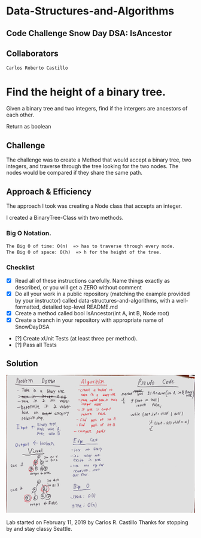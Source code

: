 # Data-Structures-and-Algorithms
## Code Challenge Snow Day DSA: IsAncestor

## Collaborators
```
Carlos Roberto Castillo
```

# Find the height of a binary tree.
<!-- Short summary or background information -->
Given a binary tree and two integers, find if the intergers are ancestors of each other.

Return as boolean

## Challenge
<!-- Description of the challenge -->
The challenge was to create a Method that would accept a binary tree, two integers, and traverse through the tree looking for the two nodes.  The nodes would be compared if they share the same path.  


## Approach & Efficiency

<!-- What approach did you take? Why? What is the Big O space/time for this approach? -->
The approach I took was creating a Node class that accepts an integer.  

I created a BinaryTree-Class with two methods.


### Big O Notation.
```
The Big O of time: O(n)  => has to traverse through every node.
The Big O of space: O(h)  => h for the height of the tree.
```

### Checklist

- [x] Read all of these instructions carefully. Name things exactly as described, or you will get a ZERO without comment 
- [x] Do all your work in a public repository (matching the example provided by your instructor) called data-structures-and-algorithms, with a well-formatted, detailed top-level README.md
- [x] Create a method called bool IsAncestor(int A, int B, Node root)
- [x] Create a branch in your repository with appropriate name of SnowDayDSA
- [?] Create xUnit Tests (at least three per method). 
- [?] Pass all Tests

## Solution
<!-- Embedded whiteboard image -->
![](../../assets/AncestorTree.jpg?raw=true)


Lab started on February 11, 2019 by Carlos R. Castillo
Thanks for stopping by and stay classy Seattle.